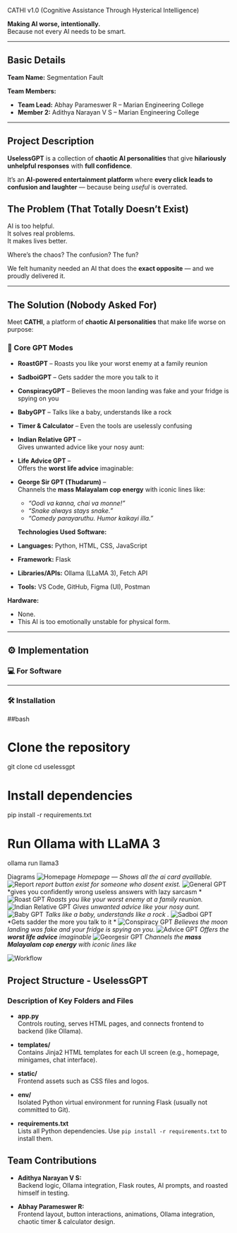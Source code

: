  CATHI v1.0 (Cognitive Assistance Through Hysterical Intelligence)

**Making AI worse, intentionally.**  
Because not every AI needs to be smart.

---

##  Basic Details

**Team Name:** Segmentation Fault  

**Team Members:**  
- **Team Lead:** Abhay Parameswer R – Marian Engineering College  
- **Member 2:** Adithya Narayan V S – Marian Engineering College  

---
##  Project Description

**UselessGPT** is a collection of **chaotic AI personalities** that give **hilariously unhelpful responses** with **full confidence**.  

It’s an **AI-powered entertainment platform** where **every click leads to confusion and laughter** — because being *useful* is overrated.  

##  The Problem (That Totally Doesn’t Exist)

AI is too helpful.  
It solves real problems.  
It makes lives better.  

Where’s the chaos? The confusion? The fun?  

We felt humanity needed an AI that does the **exact opposite** — and we proudly delivered it.  

---

## The Solution (Nobody Asked For)

Meet **CATHI**, a platform of **chaotic AI personalities** that make life worse on purpose:

### 🧠 Core GPT Modes

- **RoastGPT** – Roasts you like your worst enemy at a family reunion  
- **SadboiGPT** – Gets sadder the more you talk to it  
- **ConspiracyGPT** – Believes the moon landing was fake and your fridge is spying on you  
- **BabyGPT** – Talks like a baby, understands like a rock  
- **Timer & Calculator** – Even the tools are uselessly confusing  

- **Indian Relative GPT** –  
  Gives unwanted advice like your nosy aunt:  
   

- **Life Advice GPT** –  
  Offers the **worst life advice** imaginable:  
   

- **George Sir GPT (Thudarum)** –  
  Channels the **mass Malayalam cop energy** with iconic lines like:  
  - *“Oodi va kanna, chai va monne!”*  
  - *“Snake always stays snake.”*  
  - *“Comedy parayaruthu. Humor kaikayi illa.”*


  **Technologies Used**
  **Software:**  
- **Languages:** Python, HTML, CSS, JavaScript  
- **Framework:** Flask  
- **Libraries/APIs:** Ollama (LLaMA 3), Fetch API  
- **Tools:** VS Code, GitHub, Figma (UI), Postman  

**Hardware:**  
- None.  
- This AI is too emotionally unstable for physical form.  

---
## ⚙️ Implementation

### 💻 For Software

---

### 🛠 Installation


##bash
# Clone the repository
git clone <your-repo-link>
cd uselessgpt

# Install dependencies
pip install -r requirements.txt

# Run Ollama with LLaMA 3
ollama run llama3


Diagrams
![Homepage](images/homepage.png)
*Homepage — Shows all the ai card availlable.*
![Report](images/report.png)
*report button exist for someone who dosent exist.*
![General GPT](images/general.png)
*gives you confidently wrong useless answers with lazy sarcasm *
![Roast GPT](images/roast.png)
*Roasts you like your worst enemy at a family reunion.*
![Indian Relative GPT](images/relative.png)
*Gives unwanted advice like your nosy aunt.*
![Baby GPT](images/baby.png)
*Talks like a baby, understands like a rock .*
![Sadboi GPT](images/sad.png)
*Gets sadder the more you talk to it *
![Conspiracy GPT](images/conspiracy.png)
*Believes the moon landing was fake and your fridge is spying on you.*
![Advice GPT](images/advice.png)
*Offers the **worst life advice** imaginable*
![Georgesir GPT](images/george.png)
*Channels the **mass Malayalam cop energy** with iconic lines like*



![Workflow](images/workflow.jpeg) 
##  Project Structure - UselessGPT

### Description of Key Folders and Files

- **app.py**  
  Controls routing, serves HTML pages, and connects frontend to backend (like Ollama).

- **templates/**  
  Contains Jinja2 HTML templates for each UI screen (e.g., homepage, minigames, chat interface).

- **static/**  
  Frontend assets such as CSS files and logos.

- **env/**  
  Isolated Python virtual environment for running Flask (usually not committed to Git).

- **requirements.txt**  
  Lists all Python dependencies. Use `pip install -r requirements.txt` to install them.



 ##  Team Contributions

- **Adithya Narayan V S:**  
  Backend logic, Ollama integration, Flask routes, AI prompts, and roasted himself in testing.

- **Abhay Parameswer R:**  
  Frontend layout, button interactions, animations, Ollama integration, chaotic timer & calculator design.
  












